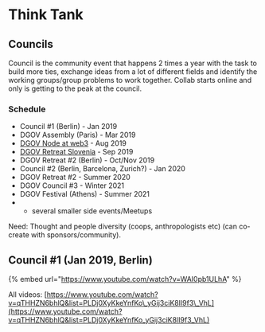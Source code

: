 # Think Tank

## Councils

Council is the community event that happens 2 times a year with the task to build more ties, exchange ideas from a lot of different fields and identify the working groups/group problems to work together. Collab starts online and only is getting to the peak at the council.

### Schedule

* Council \#1 \(Berlin\) - Jan 2019
* DGOV Assembly \(Paris\) - Mar 2019
* [DGOV Node at web3](https://forum.dgov.foundation/t/web-3-summit-dgov-node/63) - Aug 2019
* [DGOV Retreat Slovenia](https://forum.dgov.foundation/t/dgov-retreat-slovenia/69) - Sep 2019
* DGOV Retreat \#2 \(Berlin\) - Oct/Nov 2019
* Council \#2 \(Berlin, Barcelona, Zurich?\) - Jan 2020
* DGOV Retreat \#2 - Summer 2020
* DGOV Council \#3 - Winter 2021
* DGOV Festival \(Athens\) - Summer 2021
* + several smaller side events/Meetups

Need: Thought and people diversity \(coops, anthropologists etc\) \(can co-create with sponsors/community\).

## Council \#1 \(Jan 2019, Berlin\)

{% embed url="https://www.youtube.com/watch?v=WAI0pb1ULhA" %}

All videos: [https://www.youtube.com/watch?v=qTHHZN6bhlQ&list=PLDj0XyKkeYnfKo\_yGij3ciK8lI9f3\_VhL](https://www.youtube.com/watch?v=qTHHZN6bhlQ&list=PLDj0XyKkeYnfKo_yGij3ciK8lI9f3_VhL)

